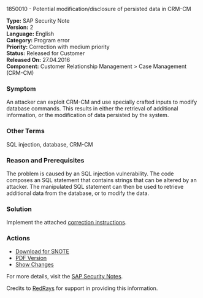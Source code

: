 1850010 - Potential modification/disclosure of persisted data in CRM-CM

**Type:** SAP Security Note  
**Version:** 2  
**Language:** English  
**Category:** Program error  
**Priority:** Correction with medium priority  
**Status:** Released for Customer  
**Released On:** 27.04.2016  
**Component:** Customer Relationship Management > Case Management (CRM-CM)

### Symptom
An attacker can exploit CRM-CM and use specially crafted inputs to modify database commands. This results in either the retrieval of additional information, or the modification of data persisted by the system.

### Other Terms
SQL injection, database, CRM-CM

### Reason and Prerequisites
The problem is caused by an SQL injection vulnerability. The code composes an SQL statement that contains strings that can be altered by an attacker. The manipulated SQL statement can then be used to retrieve additional data from the database, or to modify the data.

### Solution
Implement the attached [correction instructions](https://me.sap.com/corrins/0001850010/63).

### Actions
- [Download for SNOTE](https://notesdownloads.sap.com/note/0040000010936082017)
- [PDF Version](https://userapps.support.sap.com/sap/support/sfm/notes/print/0001850010?language=en-US&token=0D596BC35709B6D44B424A3349B92BBA)
- [Show Changes](https://me.sap.com/notesLatestChanges/0001850010/E/diff)

For more details, visit the [SAP Security Notes](https://me.sap.com/notes/1850010/E).

Credits to [RedRays](https://redrays.io) for support in providing this information.